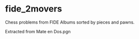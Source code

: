 # fide_2movers

Chess problems from FIDE Albums sorted by pieces and pawns.

Extracted from Mate en Dos.pgn
